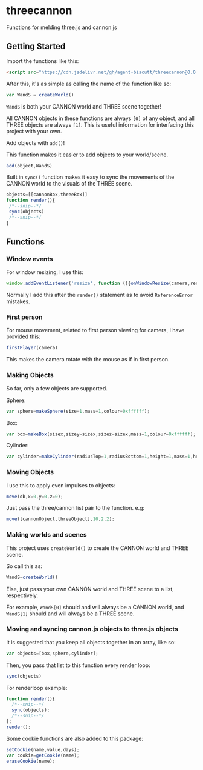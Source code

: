 # threecannon
Functions for melding three.js and cannon.js

## Getting Started
Import the functions like this:
```html
<script src="https://cdn.jsdelivr.net/gh/agent-biscutt/threecannon@0.0.15/index.js" type="text/javascript"></script>
 ```
 After this, it's as simple as calling the name of the function like so:
 ```js
 var WandS = createWorld()
 ```
 `WandS` is both your CANNON world and THREE scene together!
 
 All CANNON objects in these functions are always `[0]` of any object, and all THREE objects are always `[1]`. This is useful information for interfacing this project with your own.
 
 Add objects with `add()`!
 
 This function makes it easier to add objects to your world/scene.
 ```js
 add(object,WandS)
 ```
 
 Built in `sync()` function makes it easy to sync the movements of the CANNON world to the visuals of the THREE scene.
 
 ```js
 objects=[[cannonBox,threeBox]]
function render(){
  /*--snip--*/
  sync(objects) 
  /*--snip--*/
}
```

## Functions

### Window events
For window resizing, I use this:
```js
window.addEventListener('resize', function (){onWindowResize(camera,renderer)}, false);
```
Normally I add this after the `render()` statement as to avoid `ReferenceError` mistakes.

### First person
For mouse movement, related to first person viewing for camera, I have provided this:
```js
firstPlayer(camera)
```
This makes the camera rotate with the mouse as if in first person.

### Making Objects
So far, only a few objects are supported.

Sphere:
```js
var sphere=makeSphere(size=1,mass=1,colour=0xffffff);
```
Box:
```js
var box=makeBox(sizex,sizey=sizex,sizez=sizex,mass=1,colour=0xffffff);
```
Cylinder:
```js
var cylinder=makeCylinder(radiusTop=1,radiusBottom=1,height=1,mass=1,heightSegments=32,colour=0xffffff);
```
### Moving Objects
I use this to apply even impulses to objects:
```js
move(ob,x=0,y=0,z=0);
```
Just pass the three/cannon list pair to the function.
e.g:
```js
move([cannonObject,threeObject],10,2,2);
```

### Making worlds and scenes
This project uses `createWorld()` to create the CANNON world and THREE scene.

So call this as:
```js
WandS=createWorld()
```
Else, just pass your own CANNON world and THREE scene to a list, respectively.

For example, `WandS[0]` should and will always be a CANNON world, and `WandS[1]` should and will always be a THREE scene.

### Moving and syncing cannon.js objects to three.js objects
It is suggested that you keep all objects together in an array, like so:
```js
var objects=[box,sphere,cylinder];
```
Then, you pass that list to this function every render loop:
```js
sync(objects)
```
For renderloop example:
```js
function render(){
  /*--snip--*/
  sync(objects);
  /*--snip--*/
};
render();
```


Some cookie functions are also added to this package:
```js
setCookie(name,value,days);
var cookie=getCookie(name);
eraseCookie(name);
```
